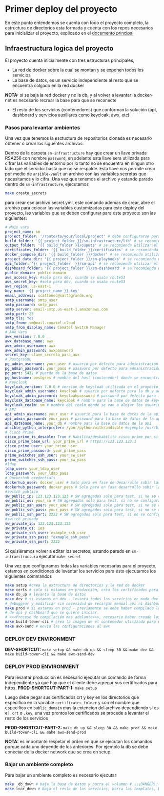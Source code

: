 # Primer deploy del proyecto

En este punto entendemos se cuenta con todo el proyecto completo, la estructura de directorios esta formada y cuenta con los repos necesarios para inicializar el proyecto, explicado en el [documento principal](../README.md)

## Infraestructura logica del proyecto

El proyecto cuenta inicialmente con tres estructuras principales,

- La red de docker sobre la cual se montan y se exponen todos los servicios
- La base de datos, es un servicio independiente al resto que se encuentra colgado en la red docker

**NOTA:** si se baja la red docker y no la db, y al volver a levantar la docker-net es necesario recrear la base para que se reconecte

- El resto de los servicios (contenedores) que conforman la solución (api, dashboard y servicios auxiliares como keycloak, awx, etc)

### Pasos para levantar ambientes

Una vez que tenemos la esctuctura de repositorios clonada es necesario obtener o crear los siguentes archivos:

Dentro de la carpeta `sm-infrastructure` hay que crear un llave privada RSA256 con nombre `password`, en adelante esta llave sera utilizada para cifrar las variables de entorno por lo tanto no se encuentra en ningun otro lado que el servidor hasta que no se respalde.
Esta llave nos permite crear por medio de `ansible-vault` un archivo con las variables secretas que necesitamos y lo cifra.
Una vez que tenemos el archivo y estando parado dentro de `sm-infrastructure`, ejecutamos

```bash
make create_secrets
```

para crear ese archivo secret.yml, este comando ademas de crear, abre el archivo para colocar las variables customizadas para este deploy del proyecto, las variables que se deben configurar para este proyecto son las siguientes:

```yml
# Main vars
project_name: sm
project_folder: '/route/to/your/local/project' # debe configurarse para la instalacion particular y dbe coincidir con la ruta a la carpeta raiz del proyecto
build_folder: '{{ project_folder }}/sm-infrastructure/lib' # se recomienda utilizar el por defecto
output_folder: '{{ build_folder }}/ouputs' # se recomienda utilizar el por defecto
certificates_folder: '{{ build_folder }}/certificates' # se recomienda utilizar el por defecto
docker_compose_dir: '{{ build_folder }}/docker' # se recomienda utilizar el por defecto
project_data_dir: '{{ project_folder }}/sm-playbooks' # se recomienda utilizar el por defecto
api_folder: '{{ project_folder  }}/sm-api' # se recomienda utilizar el por defecto
dashboard_folder: '{{ project_folder }}/sm-dashboard' # se recomienda utilizar el por defecto
public_domain: public.domain
aws_access_key: #solo para dev, cuando se usaba route53
aws_secret_key: #solo para dev, cuando se usaba route53
aws_region: us-east-1
key_name: '{{ project_name }}_key'
email_address: scattonec@saltogrande.org
smtp_username: smtp_user
smtp_password: smtp_pass
smtp_server: email-smtp.us-east-1.amazonaws.com
smtp_port: 25
smtp_tls: Yes
smtp_from: sm@mail.conatel.cloud
smtp_from_display_name: Conatel Switch Manager
# AWX Vars
awx_version: 7.0.0
awx_database_name: awx
awx_admin_username: awx
awx_admin_password: awxpassword
secret_key: clave_secreta_para_awx
# PostgreSQL
pg_admin_username: your_user # usuario por defecto para administración de la base de datos
pg_admin_password: your_pass # password por defecto para administración de la base de datos
pg_port: 5432 # puerdo de la base de datos
pg_hostname: postgres # nombre del host (contenedor) donde se encuentra la base de datos
# Keycloak
keycloak_version: 7.0.0 # version de keycloak utilizada en el proyecto
keycloak_admin_username: keycloak # usuario por defecto para la db y administracion de keycloak
keycloak_admin_password: keycloakpassword # password por defecto para la db y administracion de keycloak
keycloak_database_name: keycloak # nombre para la base de datos de keycloak
keycloak_realm: sm # nombre del realm donde se van a alojar los usuarios en keycloak
# API
api_admin_username: your_user # usuario para la base de datos de la api
api_admin_password: your_pass # password para la base de datos de la api
api_database_name: your_db # nombre para la base de datos de la api
ansible_python_interpreter: /your/python/with/andisble #ejemplo /usr/bin/python3 o /usr/bin/python direccion al binario python donde se encuentra ansible instalado
# Cisco Prime
cisco_prime_is_desable: True # Habilita/deshabilita cisco prime por si solo se trabaja con sw agregados de forma manual
cisco_prime_base_url: your_prime_url # https://123.123.123.1
cisco_prime_user: your_prime_user
cisco_prime_password: your_prime_pass
prime_switches_ssh_user: your_sw_user
prime_switches_ssh_pass: your_sw_pass
#ldap
ldap_user: your_ldap_user
ldap_password: your_ldap_pass
# Dockerhub credentials
dockerhub_user: docker_user # Solo para en fase de desarrollo subir las imagenes
dockerhub_password: docker_pass # Solo para en fase desarrollo subir las imagenes
#switch publico
sw_public_ip: 123.123.123.123 # SW agregados solo para test, si no se configuran no afecta
sw_public_os: your_so # SW agregados solo para test, si no se configuran no afecta
sw_public_ssh_user: your_user # SW agregados solo para test, si no se configuran no afecta
sw_public_ssh_pass: your_pass # SW agregados solo para test, si no se configuran no afecta
sw_public_ssh_port: 2222 # SW agregados solo para test, si no se configuran no afecta
#switch privado
sw_private_ip: 123.123.123.123
sw_private_os: ios
sw_private_ssh_user: example_ssh_user
sw_private_ssh_pass: "exmaple_ssh_pass"
sw_private_ssh_port: 2222
```

Si quisiéramos volver a editar los secretos, estando parado en `sm-infraestructura` ejecutar `make secret`

Una vez que configuramos todas las variables necesarias para el proyecto, estamos en condiciones
de levantar los servicios para esto ejecutamos los siguientes commandos

```bash
make setup #crea la estructura de directorios y la red de docker
make certs # solo si estamos en producción, crea los certificados para https
make db_up # levanta la base de datos
make dev # si estamos en dev - levanta todos los servicios en modo dev para poder
# debuggear y modificar sin necesidad de recargar manual api ni dashboard
make prod # si estamos en prod - previamente se debe haber compilado la version
# de api y dashboard que se quiere iniciar.
# <<<Proceso de compilación mas adelante>>>, necesario haber creado los certs
make build-tower-cli # crea la imagen de el contenedor utilizado para enviar las configuraciones al awx
make awx-send # envia las configuraciones al awx
```

### DEPLOY DEV ENVIRONMENT

**DEV-SHORTCUT:** `make setup && make db_up && sleep 30 && make dev && make build-tower-cli && make awx-send-dev`

### DEPLOY PROD ENVIRONMENT

Para levantar producción es necesario ejecutar un comando de forma independiente ya que hay que el cliente debe agregar sus certificados para https.
**PROD-SHORTCUT-PART-1:** `make setup`

Luego debe pegar sus certificados crt y key en los directorios que especifico en la variable `certificates_folder` y con el nombre que especifico en `public_domain` mas la extencion del archivo dependiendo si es el `.crt` o `.key`, una vez prontos los certificados se procede a levantar el resto de los servicios

**PROD-SHORTCUT-PART-2:** `make db_up && sleep 30 && make prod && make build-tower-cli && make awx-send-prod`

**NOTA:** es importante respetar el orden en que se ejecutan los comandos porque cada uno depende de los anteriores.
Por ejemplo la db se debe conectar de la docker network que se crea en setup.

### Bajar un ambiente completo

Para bajar un ambiente completo es necesario ejecutar:

```bash
make _db_down # baja la base de datos y borra el volumen # ¡¡¡DANGER!!! Borra todos los datos de la BDD.
make tear_down # baja el resto de los servicios, borra los templates, borra la red docker
```
